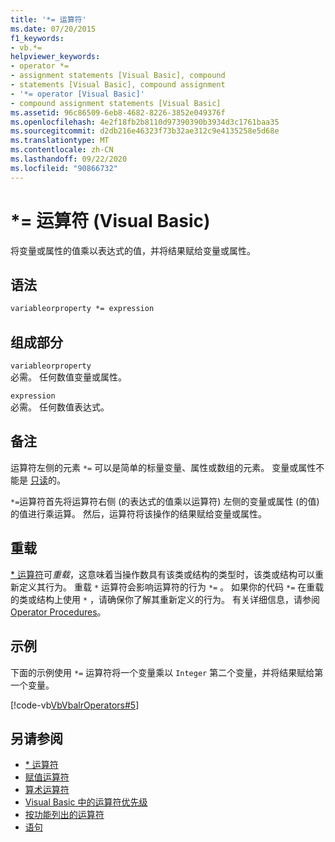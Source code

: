 ```yaml
---
title: '*= 运算符'
ms.date: 07/20/2015
f1_keywords:
- vb.*=
helpviewer_keywords:
- operator *=
- assignment statements [Visual Basic], compound
- statements [Visual Basic], compound assignment
- '*= operator [Visual Basic]'
- compound assignment statements [Visual Basic]
ms.assetid: 96c86509-6eb8-4682-8226-3852e049376f
ms.openlocfilehash: 4e2f18fb2b8110d97390390b3934d3c1761baa35
ms.sourcegitcommit: d2db216e46323f73b32ae312c9e4135258e5d68e
ms.translationtype: MT
ms.contentlocale: zh-CN
ms.lasthandoff: 09/22/2020
ms.locfileid: "90866732"
---
```

# <a name="-operator-visual-basic"></a>*= 运算符 (Visual Basic)

将变量或属性的值乘以表达式的值，并将结果赋给变量或属性。  
  
## <a name="syntax"></a>语法  
  
```vb  
variableorproperty *= expression  
```  
  
## <a name="parts"></a>组成部分  

 `variableorproperty`  
 必需。 任何数值变量或属性。  
  
 `expression`  
 必需。 任何数值表达式。  
  
## <a name="remarks"></a>备注  

 运算符左侧的元素 `*=` 可以是简单的标量变量、属性或数组的元素。 变量或属性不能是 [只读](../modifiers/readonly.md)的。  
  
 `*=`运算符首先将运算符右侧 (的表达式的值乘以运算符) 左侧的变量或属性 (的值) 的值进行乘运算。 然后，运算符将该操作的结果赋给变量或属性。  
  
## <a name="overloading"></a>重载  

 [* 运算符](multiplication-operator.md)可*重载*，这意味着当操作数具有该类或结构的类型时，该类或结构可以重新定义其行为。 重载 `*` 运算符会影响运算符的行为 `*=` 。 如果你的代码 `*=` 在重载的类或结构上使用 `*` ，请确保你了解其重新定义的行为。 有关详细信息，请参阅 [Operator Procedures](../../programming-guide/language-features/procedures/operator-procedures.md)。  
  
## <a name="example"></a>示例  

 下面的示例使用 `*=` 运算符将一个变量乘以 `Integer` 第二个变量，并将结果赋给第一个变量。  
  
 [!code-vb[VbVbalrOperators#5](~/samples/snippets/visualbasic/VS_Snippets_VBCSharp/VbVbalrOperators/VB/Class1.vb#5)]  
  
## <a name="see-also"></a>另请参阅

- [* 运算符](multiplication-operator.md)
- [赋值运算符](assignment-operators.md)
- [算术运算符](arithmetic-operators.md)
- [Visual Basic 中的运算符优先级](operator-precedence.md)
- [按功能列出的运算符](operators-listed-by-functionality.md)
- [语句](../../programming-guide/language-features/statements.md)
